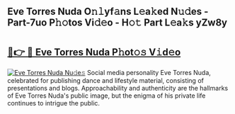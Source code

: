 ## Eve Torres Nuda O𝚗𝚕yf𝚊ns L𝚎a𝚔ed N𝚞𝚍es - Part-7uo P𝚑𝚘tos Vi𝚍𝚎o - H𝚘𝚝 Part L𝚎a𝚔s yZw8y

# <h2><a href="http://kf5kt1.oniu.top/?m=Eve+Torres+Nuda">🔗👉 🔴 Eve Torres Nuda P𝚑ot𝚘𝚜 V𝚒d𝚎o</a></h2>

[![Eve Torres Nuda Nu𝚍e𝚜](https://i.imgur.com/0qMVB7G.gif)](http://kf5kt1.oniu.top/?m=Eve+Torres+Nuda)
Social media personality Eve Torres Nuda, celebrated for publishing dance and lifestyle material, consisting of presentations and blogs. Approachability and authenticity are the hallmarks of Eve Torres Nuda's public image, but the enigma of his private life continues to intrigue the public.  
